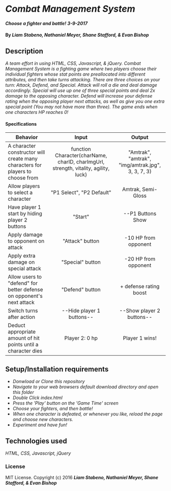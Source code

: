 # _Combat Management System_

#### _Choose a fighter and battle! 3-9-2017_

#### By _Liam Stabeno, Nathaniel Meyer, Shane Stafford, & Evan Bishop_

## Description
_A team effort in using HTML, CSS, Javascript, & jQuery. Combat Management System is a fighting game where two players choose their individual fighters whose stat points are preallocated into different attributes, and then take turns attacking. There are three choices on your turn: Attack, Defend, and Special. Attack will roll a die and deal damage accordingly. Special will use up one of three special points and deal 2x damage to the opposing character. Defend will increase your defense rating when the opposing player next attacks, as well as give you one extra special point (You may not have more than three). The game ends when one characters HP reaches 0!_

#### Specifications
| Behavior |  Input   |  Output  |
|----------|:--------:|:--------:|
| A character constructor will create many characters for players to choose from | function Character(charName, charID, charImgUrl, strength, vitality, agility, luck) | "Amtrak", "amtrak", "img/amtrak.jpg", 3, 3, 7, 3) |
| Allow players to select a character | "P1 Select", "P2 Default" | Amtrak, Semi-Gloss |
| Have player 1 start by hiding player 2 buttons | "Start" | --P1 Buttons Show |
| Apply damage to opponent on attack |"Attack" button | -10 HP from opponent |
| Apply extra damage on special attack | "Special" button | -20 HP from opponent |
| Allow users to "defend" for better defense on opponent's next attack | "Defend" button | + defense rating boost |
|	Switch turns after action | --Hide player 1 buttons-- | --Show player 2 buttons-- |
|	Deduct appropriate amount of hit points until a character dies | Player 2: 0 hp | Player 1 wins! |


## Setup/Installation requirements

* _Donwload or Clone this repository_
* _Navigate to your web browsers default download directory and open this folder_
* _Double Click index.html_
* _Press the 'Play' button on the 'Game Time' screen_
* _Choose your fighters, and then battle!_
* _When one character is defeated, or whenever you like, reload the page  and choose new characters._
* _Experiment and have fun!_

## Technologies used
_HTML, CSS, Javascript, jQuery_

### License

MIT License. Copyright (c) 2016 **_Liam Stabeno, Nathaniel Meyer, Shane Stafford, & Evan Bishop_**

